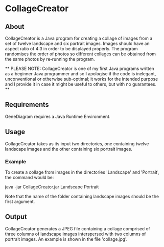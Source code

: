 # CollageCreator
## About
CollageCreator is a Java program for creating a collage of images from a set of twelve landscape and six portrait images. Images should have an aspect ratio of 4:3 in order to be displayed properly. The program randomises the order of photos so different collages can be obtained from the same photos by re-running the program.

** PLEASE NOTE: CollageCreator is one of my first Java programs written as a beginner Java programmer and so I apologise if the code is inelegant, unconventional or otherwise sub-optimal; it works for the intended purpose and I provide it in case it might be useful to others, but with no guarantees. **

## Requirements
GeneDiagram requires a Java Runtime Environment.

## Usage
CollageCreator takes as its input two directories, one containing twelve landscape images and the other containing six portrait images.

### Example
To create a collage from images in the directories 'Landscape' and 'Portrait', the command would be:

  java -jar CollageCreator.jar Landscape Portrait
  
Note that the name of the folder containing landscape images should be the first argument.

## Output
CollageCreator generates a JPEG file containing a collage comprised of three columns of landscape images interspersed with two columns of portrait images. An example is shown in the file 'collage.jpg'.
